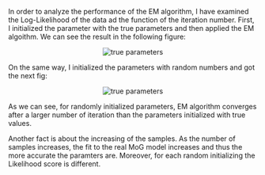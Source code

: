In order to analyze the performance of the EM algorithm, I have examined the Log-Likelihood of the data ad the function of the iteration number.
First, I initialized the parameter with the true parameters and then applied the EM algoithm. We can see the result in the following figure:
<p align="center">
  <img src="C:\Users\HP\OneDrive - Bar-Ilan University\אוניברסיטה\תואר שני\סמסטר ג\(83841) למידת מכונה סטטיסטית\תרגילים\Solutions\EM algorithm for MoG\Initialized parameters are the true parameters.png" alt="true parameters">
</p>

On the same way, I initialized the parameters with random numbers and got the next fig:

<p align="center">
  <img src="C:\Users\HP\OneDrive - Bar-Ilan University\אוניברסיטה\תואר שני\סמסטר ג\(83841) למידת מכונה סטטיסטית\תרגילים\Solutions\EM algorithm for MoG\Initialized parameters are random.png" alt="true parameters">
</p>

As we can see, for randomly initialized parameters, EM algorithm converges after a larger number of iteration than the parameters initialized with true values.

Another fact is about the increasing of the samples. As the number of samples increases, the fit to the real MoG model increases and thus the more accurate the paramters are.
Moreover, for each random initializing the Likelihood score is different.